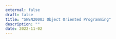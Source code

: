 ```yaml
---
external: false
draft: false
title: "SWEN20003 Object Oriented Programming"
description: ""
date: 2022-11-02
---
```

